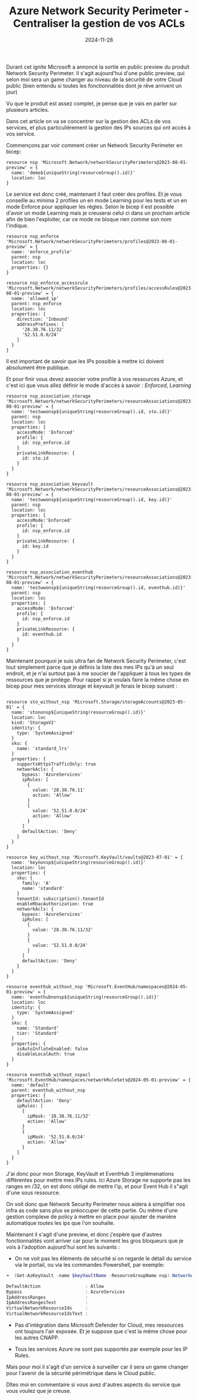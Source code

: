 ﻿---
layout: post
title: Azure Network Security Perimeter - Centraliser la gestion de vos ACLs
date: 2024-11-28
categories: [ "Azure", "Network Security Perimeter" ]
comments_id: 193 
---

Durant cet ignite Microsoft a annoncé la sortie en public preview du produit Network Security Perimeter.
Il s'agit aujourd'hui d'une public preview, qui selon moi sera un game changer au niveau de la sécurité de votre Cloud public (bien entendu si toutes les fonctionnalités dont je rêve arrivent un jour)

Vu que le produit est assez complet, je pense que je vais en parler sur plusieurs articles.

Dans cet article on va se concentrer sur la gestion des ACLs de vos services, et plus particulièrement la gestion des IPs sources qui ont accès à vos service.

Commençons par voir comment créer un Network Security Perimeter en bicep:

```bicep
resource nsp 'Microsoft.Network/networkSecurityPerimeters@2023-08-01-preview' = {
  name: 'demo${uniqueString(resourceGroup().id)}'
  location: loc
}
```

Le service est donc créé, maintenant il faut créer des profiles. Et je vous conseille au minima 2 profiles un en mode Learning pour les tests et un en mode Enforce pour appliquer les règles. Selon le bicep il est possible d'avoir un mode Learning mais je creuserai celui ci dans un prochain article afin de bien l'exploiter, car ce mode ne bloque rien comme son nom l'indique.

```bicep
resource nsp_enforce 'Microsoft.Network/networkSecurityPerimeters/profiles@2023-08-01-preview' = {
  name: 'enforce_profile'
  parent: nsp
  location: loc
  properties: {}
}

resource nsp_enforce_accessrule 'Microsoft.Network/networkSecurityPerimeters/profiles/accessRules@2023-08-01-preview' = {
  name: 'allowed_ip'
  parent: nsp_enforce
  location: loc
  properties: {
    direction: 'Inbound'
    addressPrefixes: [
      '28.38.76.11/32'
      '52.51.0.0/24'
    ]
  }
}
```

Il est important de savoir que les IPs possible à mettre ici doivent absolument être publique.

Et pour finir vous devez associer votre profile à vos ressources Azure, et c'est ici que vous allez définir le mode d'accès à savoir : *Enforced*, *Learning*

```bicep
resource nsp_association_storage 'Microsoft.Network/networkSecurityPerimeters/resourceAssociations@2023-08-01-preview' = {
  name: 'testwwonsp${uniqueString(resourceGroup().id, sto.id)}'
  parent: nsp
  location: loc
  properties: {
    accessMode: 'Enforced'
    profile: {
      id: nsp_enforce.id
    }
    privateLinkResource: {
      id: sto.id
    }
  }
}

resource nsp_association_keyvault 'Microsoft.Network/networkSecurityPerimeters/resourceAssociations@2023-08-01-preview' = {
  name: 'testwwonsp${uniqueString(resourceGroup().id, key.id)}'
  parent: nsp
  location: loc
  properties: {
    accessMode:'Enforced'
    profile: {
      id: nsp_enforce.id
    }
    privateLinkResource: {
      id: key.id
    }
  }
}

resource nsp_association_eventhub 'Microsoft.Network/networkSecurityPerimeters/resourceAssociations@2023-08-01-preview' = {
  name: 'testwwonsp${uniqueString(resourceGroup().id, eventhub.id)}'
  parent: nsp
  location: loc
  properties: {
    accessMode: 'Enforced'
    profile: {
      id: nsp_enforce.id
    }
    privateLinkResource: {
      id: eventhub.id
    }
  }
}

```

Maintenant pourquoi je suis ultra fan de Network Security Perimeter, c'est tout simplement parce que je définis la liste des mes IPs qu'à un seul endroit, et je n'ai surtout pas à me soucier de l'appliquer à tous les types de ressources que je protège.
Pour rappel si je voulais faire la même chose en bicep pour mes services storage et keyvault je ferais le bicep suivant :

```bicep

resource sto_without_nsp 'Microsoft.Storage/storageAccounts@2023-05-01' = {
  name: 'stononsp${uniqueString(resourceGroup().id)}'
  location: loc
  kind: 'StorageV2'
  identity: {
    type: 'SystemAssigned'
  }
  sku: {
    name: 'standard_lrs'
  }
  properties: {
    supportsHttpsTrafficOnly: true
    networkAcls: {
      bypass: 'AzureServices'
      ipRules: [
        {
          value: '28.38.76.11'
          action: 'Allow'
        }
        {
          value: '52.51.0.0/24'
          action: 'Allow'
        }
      ]
      defaultAction: 'Deny'
    }
  }
}

resource key_without_nsp 'Microsoft.KeyVault/vaults@2023-07-01' = {
  name: 'keynonsp${uniqueString(resourceGroup().id)}'
  location: loc
  properties: {
    sku: {
      family: 'A'
      name: 'standard'
    }
    tenantId: subscription().tenantId
    enableRbacAuthorization: true
    networkAcls: {
      bypass: 'AzureServices'
      ipRules: [
        {
          value: '28.38.76.11/32'
        }
        {
          value: '52.51.0.0/24'
        }
      ]
      defaultAction: 'Deny'
    }
  }
}

resource eventhub_without_nsp 'Microsoft.EventHub/namespaces@2024-05-01-preview' = {
  name: 'eventhubnonsp${uniqueString(resourceGroup().id)}'
  location: loc
  identity: {
    type: 'SystemAssigned'
  }
  sku: {
    name: 'Standard'
    tier: 'Standard'
  }
  properties: {
    isAutoInflateEnabled: false
    disableLocalAuth: true  
  }
}

resource eventhub_without_nspacl 'Microsoft.EventHub/namespaces/networkRuleSets@2024-05-01-preview' = {
  name: 'default'
  parent: eventhub_without_nsp
  properties: {
    defaultAction: 'Deny'
    ipRules: [
      {
        ipMask: '28.38.76.11/32'
        action: 'Allow'
      }
      {
        ipMask: '52.51.0.0/24'
        action: 'Allow'
      }
    ]
  }
}
```

J'ai donc pour mon Storage, KeyVault et EventHub 3 implémenations différentes pour mettre mes IPs rules.
Ici Azure Storage ne supporte pas les ranges en /32, on est donc obligé de mettre l'ip, et pour Event Hub il s"agit d'une sous ressource.

On voit donc que Network Security Perimeter nous aidera à simplifier nos infra as code sans plus se préoccuper de cette partie.
Ou même d'une gestion complexe de policy à mettre en place pour ajouter de manière automatique toutes les ips que l'on souhaite.

Maintenant il s'agit d'une preview, et donc j'espère que d'autres fonctionnalités vont arriver car pour le moment les gros bloqueurs que je vois à l'adoption aujourd'hui sont les suivants : 

- On ne voit pas les éléments de sécurité si on regarde le détail du service via le portail, ou via les commandes Powershell, par exemple:

```powershell
➜  (Get-AzKeyVault -name $keyVaultName -ResourceGroupName nsp).NetworkAcls

DefaultAction                 : Allow
Bypass                        : AzureServices
IpAddressRanges               :
IpAddressRangesText           :
VirtualNetworkResourceIds     :
VirtualNetworkResourceIdsText :
```

- Pas d'intégration dans Microsoft Defender for Cloud, mes ressources ont toujours l'air exposée. Et je suppose que c'est la même chose pour les autres CNAPP.

- Tous les services Azure ne sont pas supportés par exemple pour les IP Rules.

Mais pour moi il s'agit d'un service à surveiller car il sera un game changer pour l'avenir de la sécurité périmétrique dans le Cloud public.

Dîtes moi en commentaire si vous avez d'autres aspects du service que vous voulez que je creuse.